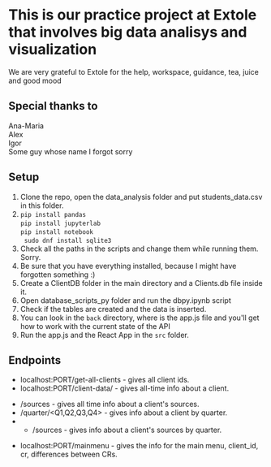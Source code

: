 # This is our practice project at Extole that involves big data analisys and visualization
We are very grateful to Extole for the help, workspace, guidance, tea, juice and good mood
## Special thanks to
Ana-Maria\
Alex\
Igor\
Some guy whose name I forgot sorry
## Setup
1. Clone the repo, open the data_analysis folder and put students_data.csv in this folder.
2. ```pip install pandas```\
```pip install jupyterlab```\
```pip install notebook```\
``` sudo dnf install sqlite3```
3. Check all the paths in the scripts and change them while running them. Sorry.
4. Be sure that you have everything installed, because I might have forgotten something :)
5. Create a ClientDB folder in the main directory and a Clients.db file inside it.
6. Open database_scripts_py folder and run the dbpy.ipynb script
7. Check if the tables are created and the data is inserted.
8. You can look in the ```back``` directory, where is the app.js file and you'll get how to work with the current state of the API
9. Run the app.js and the React App in the ```src``` folder. 
## Endpoints
* localhost:PORT/get-all-clients - gives all client ids.
* localhost:PORT/client-data/<client-id> - gives all-time info about a client.
+ /sources - gives all time info about a client's sources.
+ /quarter/<Q1,Q2,Q3,Q4> - gives info about a client by quarter.
+ + /sources - gives info about a client's sources by quarter.
* localhost:PORT/mainmenu - gives the info for the main menu, client_id, cr, differences between CRs.

